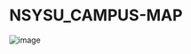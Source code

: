 # NSYSU_CAMPUS-MAP
![image](https://github.com/user-attachments/assets/ea68cdd7-dc0a-4067-a17a-93b5fc84ff6e)

